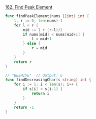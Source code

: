 [162. Find Peak Element](https://leetcode.com/problems/find-peak-element/description/)

```go
func findPeakElement(nums []int) int {
    l, r := 0, len(nums)-1
    for l < r {
        mid := l + (r-l)/2
        if nums[mid] < nums[mid+1] {
            l = mid+1
        } else {
            r = mid
        }
    }
    return r
}
```

```go
// "BEEHIVE"  // Output: 6
func findDecreasingChar(s string) int {
    for i := 1; i < len(s); i++ {
        if s[i] < s[i-1] {
            return i
        }
    }
    return -1
}
```
